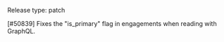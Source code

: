 Release type: patch

[#50839] Fixes the "is_primary" flag in engagements when reading with GraphQL.
